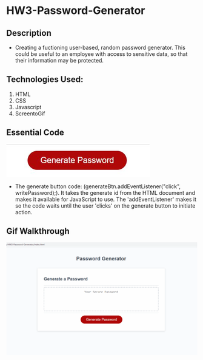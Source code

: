 # HW3-Password-Generator

## Description

- Creating a fuctioning user-based, random password generator. This could be useful to an employee with access to sensitive data, so that their information may be protected. 

## Technologies Used:

1. HTML
2. CSS
3. Javascript
4. ScreentoGif

## Essential Code

![Generate Button](./Assets/GenerateBtn.jpg)

- The generate button code: (generateBtn.addEventListener("click", writePassword);). It takes the generate id from the HTML document and makes it available for JavaScript to use. The 'addEventListener' makes it so the code waits until the user 'clicks' on the generate button to initiate action.

## Gif Walkthrough

![Gif Walkthrough](./Assets/HW3Gif.gif)